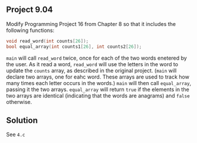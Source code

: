 ## Project 9.04

Modify Programming Project 16 from Chapter 8 so that it includes the following functions:

```c
void read_word(int counts[26]);
bool equal_array(int counts1[26], int counts2[26]);
```

`main` will call `read_word` twice, once for each of the two words enetered by the user. As it read a word, `read_word` will use the letters in the word to update the `counts` array, as described in the original project. (`main` will declare two arrays, one for eahc word. These arrays are used to track how many times each letter occurs in the words.) `main` will then call `equal_array`, passing it the two arrays. `equal_array` will return `true` if the elements in the two arrays are identical (indicating that the words are anagrams) and `false` otherwise.

## Solution

See `4.c`
